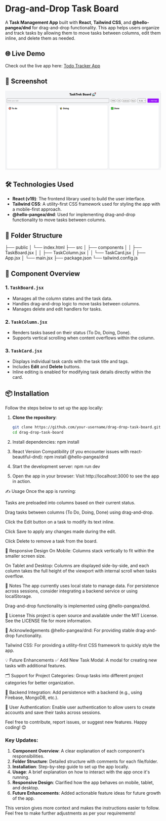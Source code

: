 # Drag-and-Drop Task Board

A **Task Management App** built with **React**, **Tailwind CSS**, and **@hello-pangea/dnd** for drag-and-drop functionality. This app helps users organize and track tasks by allowing them to move tasks between columns, edit them inline, and delete them as needed.

## 🌐 Live Demo

Check out the live app here: [Todo Tracker App](https://todotraker.netlify.app/)

## 📸 Screenshot

![Todo Tracker Screenshot](./public/todotraker.png)


## 🛠️ Technologies Used

- **React (v19)**: The frontend library used to build the user interface.
- **Tailwind CSS**: A utility-first CSS framework used for styling the app with a mobile-first approach.
- **@hello-pangea/dnd**: Used for implementing drag-and-drop functionality to move tasks between columns.

## 📁 Folder Structure

├── public
│   └── index.html
├── src
│   ├── components
│   │   ├── TaskBoard.jsx
│   │   ├── TaskColumn.jsx
│   │   └── TaskCard.jsx
│   ├── App.jsx
│   └── main.jsx
├── package.json
└── tailwind.config.js


## 🧩 Component Overview

### 1. `TaskBoard.jsx`
- Manages all the column states and the task data.
- Handles drag-and-drop logic to move tasks between columns.
- Manages delete and edit handlers for tasks.

### 2. `TaskColumn.jsx`
- Renders tasks based on their status (To Do, Doing, Done).
- Supports vertical scrolling when content overflows within the column.

### 3. `TaskCard.jsx`
- Displays individual task cards with the task title and tags.
- Includes **Edit** and **Delete** buttons.
- Inline editing is enabled for modifying task details directly within the card.

## 📦 Installation

Follow the steps below to set up the app locally:

1. **Clone the repository**:
   ```bash
   git clone https://github.com/your-username/drag-drop-task-board.git
   cd drag-drop-task-board

2. Install dependencies:
    npm install

3. React Version Compatibility (if you encounter issues with react-beautiful-dnd):
    npm install @hello-pangea/dnd
4. Start the development server:
    npm run dev
5. Open the app in your browser: Visit http://localhost:3000 to see the app in action.


✍️ Usage
Once the app is running:

Tasks are preloaded into columns based on their current status.

Drag tasks between columns (To Do, Doing, Done) using drag-and-drop.

Click the Edit button on a task to modify its text inline.

Click Save to apply any changes made during the edit.

Click Delete to remove a task from the board.

📱 Responsive Design
On Mobile: Columns stack vertically to fit within the smaller screen size.

On Tablet and Desktop: Columns are displayed side-by-side, and each column takes the full height of the viewport with internal scroll when tasks overflow.

📌 Notes
The app currently uses local state to manage data. For persistence across sessions, consider integrating a backend service or using localStorage.

Drag-and-drop functionality is implemented using @hello-pangea/dnd.

📃 License
This project is open source and available under the MIT License. See the LICENSE file for more information.

🙌 Acknowledgements
@hello-pangea/dnd: For providing stable drag-and-drop functionality.

Tailwind CSS: For providing a utility-first CSS framework to quickly style the app.

💡 Future Enhancements
✅ Add New Task Modal: A modal for creating new tasks with additional features.

🗂️ Support for Project Categories: Group tasks into different project categories for better organization.

💾 Backend Integration: Add persistence with a backend (e.g., using Firebase, MongoDB, etc.).

🔐 User Authentication: Enable user authentication to allow users to create accounts and save their tasks across sessions.


Feel free to contribute, report issues, or suggest new features. Happy coding! 😊

### Key Updates:
1. **Component Overview**: A clear explanation of each component's responsibilities.
2. **Folder Structure**: Detailed structure with comments for each file/folder.
3. **Installation**: Step-by-step guide to set up the app locally.
4. **Usage**: A brief explanation on how to interact with the app once it's running.
5. **Responsive Design**: Clarified how the app behaves on mobile, tablet, and desktop.
6. **Future Enhancements**: Added actionable feature ideas for future growth of the app.

This version gives more context and makes the instructions easier to follow. Feel free to make further adjustments as per your requirements!
